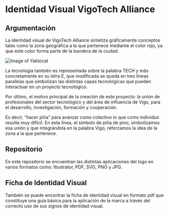 # Identidad Visual VigoTech Alliance

## Argumentación

La identidad visual de VigoTech Alliance sintetiza gráficamente conceptos tales como la zona geográfica a la que pertenece mediante el color rojo, ya que este color forma parte de la bandera de la ciudad.

![Image of Yaktocat](https://github.com/pedrofigueras/Visual-Identity-VigoTech-Alliance/blob/master/01%20IDENTIDAD%20CORPORATIVA/01%20EXPORT/JPG/Logo_AF__vertical-fondo-blanco.jpg?raw=true)

La tecnología también es representada sobre la palabra TECH y más concretamente en su letra E, que modificada se queda en tres líneas paralelas que simbolizan las distintas capas tecnológicas que pueden interactuar en un proyecto tecnológico.

Por último, el motivo principal de la creación de este proyecto: la unión de profesionales del sector tecnológico y del área de influencia de Vigo, para el desarrollo, investigación, formación y cooperación.  

Es decir, “hacer piña” para avanzar como colectivo lo que como individuo resulta muy difícil. En esta línea, el símbolo de piña de pino, simbolizamos esa unión y que integrándola en la palabra Vigo, reforzamos la idea de la zona a la que pertenece.



## Repositorio

En este repositorio se encuentran las distintas aplicaciones del logo en varios formatos como: Illustrator, PDF, SVG, PNG y JPG.


## Ficha de Identidad Visual

También se puede encontrar la ficha de identidad visual en formato pdf que constituye una guía básica para la aplicación de la marca a través del correcto uso de sus signos de identidad visual. 

